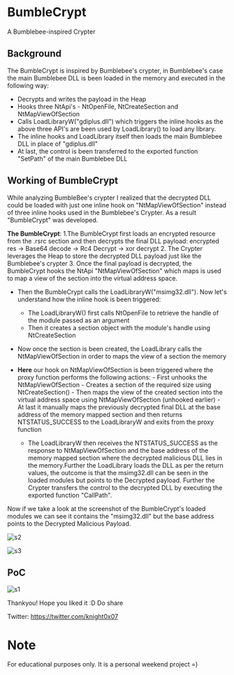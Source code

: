 # BumbleCrypt
A Bumblebee-inspired Crypter

## Background

The BumbleCrypt is inspired by Bumblebee's crypter, in Bumblebee's case the main Bumblebee DLL is been loaded in the memory and executed in the following way:
- Decrypts and writes the payload in the Heap
- Hooks three NtApi's - NtOpenFile, NtCreateSection and NtMapViewOfSection
- Calls LoadLibraryW("gdiplus.dll") which triggers the inline hooks as the above three API's are been used by LoadLibrary() to load any library.
- The inline hooks and LoadLibrary itself then loads the main Bumblebee DLL in place of "gdiplus.dll"
- At last, the control is been transferred to the exported function "SetPath" of the main Bumblebee DLL
    
## Working of BumbleCrypt

While analyzing BumbleBee's crypter I realized that the decrypted DLL could be loaded with just one inline hook on "NtMapViewOfSection" instead of three inline hooks used in the Bumblebee's Crypter.
As a result "BumbleCrypt" was developed.

**The BumbleCrypt**:
1.The BumbleCrypt first loads an encrypted resource from the .rsrc section and then decrypts the final DLL payload: encrypted res -> Base64 decode -> Rc4 Decrypt -> xor decrypt
2. The Crypter leverages the Heap to store the decrypted DLL payload just like the Bumblebee's crypter
3. Once the final payload is decrypted, the BumbleCrypt hooks the NtApi "NtMapViewOfSection" which maps is used to map a view of the section into the virtual address space.
- Then the BumbleCrypt calls the LoadLibraryW("msimg32.dll"). Now let's understand how the inline hook is been triggered:

    - The LoadLibraryW() first calls NtOpenFile to retrieve the handle of the module passed as an argument
    - Then it creates a section object with the module's handle using NtCreateSection
- Now once the section is been created, the LoadLibrary calls the NtMapViewOfSection in order to maps the view of a section the memory
- **Here** our hook on NtMapViewOfSection is been triggered where the proxy function performs the following actions:
                            - First unhooks the NtMapViewOfSection
                            - Creates a section of the required size using NtCreateSection()
                            - Then maps the view of the created section into the virtual address space using NtMapViewOfSection (unhooked earlier)
                            - At last it manually maps the previously decrypted final DLL at the base address of the memory mapped section and then returns NTSTATUS_SUCCESS to the LoadLibraryW and exits from the proxy function 
    - The LoadLibraryW then receives the NTSTATUS_SUCCESS as the response to NtMapViewOfSection and the base address of the memory mapped section where the decrypted malicious DLL lies in the memory.Further the LoadLibrary loads the DLL as per the return values, the outcome is that the msimg32.dll can be seen in the loaded modules but  points to the Decrypted payload. Further the Crypter transfers the control to the decrypted DLL by executing the exported function "CallPath".
    
Now if we take a look at the screenshot of the BumbleCrypt's loaded modules we can see it contains the "msimg32.dll" but the base address points to the Decrypted Malicious Payload.

![s2](https://user-images.githubusercontent.com/60843949/205432516-84a91859-69b6-435b-b99c-ff47b10a9d16.png)

![s3](https://user-images.githubusercontent.com/60843949/205432540-db15d8d5-d0e5-4731-ab3d-a649cf74f90c.png)

## PoC

![s1](https://user-images.githubusercontent.com/60843949/205432713-6d8700a9-9a76-4827-8f5f-b9b699af9e10.png)


Thankyou! Hope you liked it :D Do share

Twitter: https://twitter.com/knight0x07


# Note 
For educational purposes only. It is a personal weekend project =)









    
    
           
